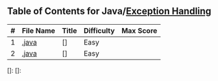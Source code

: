 ## Table of Contents for Java/[Exception Handling](https://www.hackerrank.com/domains/java?filters%5Bsubdomains%5D%5B%5D=handling-exceptions)

| #  | File Name                                            | Title                              | Difficulty | Max Score |
| -- | ---------------------------------------------------- | ---------------------------------- | ---------- | --------- |
| 1  | [.java](.java)               | []              | Easy       |         |
| 2  | [.java](.java)               | []              | Easy       |         |

[]: 
[]: 

